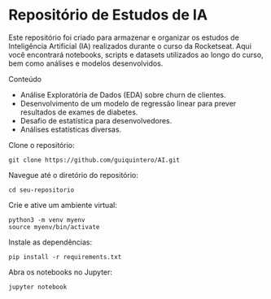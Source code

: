 # Repositório de Estudos de IA

Este repositório foi criado para armazenar e organizar os estudos de Inteligência Artificial (IA) realizados durante o curso da Rocketseat. Aqui você encontrará notebooks, scripts e datasets utilizados ao longo do curso, bem como análises e modelos desenvolvidos.

Conteúdo
- Análise Exploratória de Dados (EDA) sobre churn de clientes.
- Desenvolvimento de um modelo de regressão linear para prever resultados de exames de diabetes.
- Desafio de estatística para desenvolvedores.
- Análises estatísticas diversas.

Clone o repositório:
```
git clone https://github.com/guiquintero/AI.git
```

Navegue até o diretório do repositório:
```
cd seu-repositorio
```

Crie e ative um ambiente virtual:
```
python3 -m venv myenv
source myenv/bin/activate
```

Instale as dependências:
```
pip install -r requirements.txt
```

Abra os notebooks no Jupyter:
```
jupyter notebook
```
